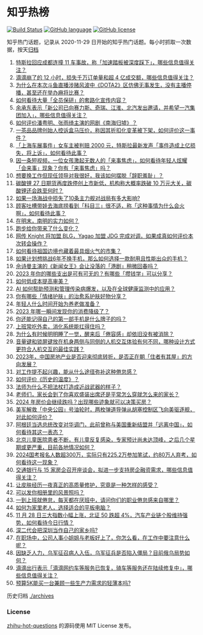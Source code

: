 # 知乎热榜
[![Build Status](https://github.com/ToWeLong/zhihu-hot-questions/workflows/CI/badge.svg)](https://github.com/ToWeLong/zhihu-hot-questions/actions)
[![GitHub language](https://img.shields.io/badge/language-golang-orange.svg)](https://golang.org/)
[![GitHub license](https://img.shields.io/github/license/ToWeLong/zhihu-hot-questions)](https://github.com/ToWeLong/zhihu-hot-questions/blob/main/LICENSE)

知乎热门话题，记录从 2020-11-29 日开始的知乎热门话题。每小时抓取一次数据，按天[归档](./archives)

<!-- BEGIN -->

1. [特斯拉回应成都连撞 11 车事故，称「加速踏板被深度踩下」，哪些信息值得关注？](https://www.zhihu.com/question/632155364)
1. [滴滴崩了的 12 小时，损失千万订单量和超 4 亿成交额，哪些信息值得关注？](https://www.zhihu.com/question/632258564)
1. [为什么在本次斗鱼直播涉赌风波中《DOTA2》区仿佛无事发生，没有主播停播，甚至还在举办麻将比赛？](https://www.zhihu.com/question/631976988)
1. [如何看待大量「全员保研」的套路化宣传内容？](https://www.zhihu.com/question/631986447)
1. [余承东表示「新公司已向赛力斯、奇瑞、江淮、北汽发出邀请，并希望一汽集团加入」，哪些信息值得关注？](https://www.zhihu.com/question/632289156)
1. [如何评价潘粤明、张雨绮主演的网剧《南海归墟》？](https://www.zhihu.com/question/632154896)
1. [一茶品品牌创始人控诉盒马压价，称因其折扣化变革被下架，如何评价这一事件？](https://www.zhihu.com/question/632000880)
1. [「上海车展事件」女车主被判赔 2000 元，特斯拉最新发声「事件造成上亿损失，将上诉」，如何看待此事？](https://www.zhihu.com/question/632113583)
1. [因一条短视频，一位女孩激起无数人的「来事焦虑」，如何看待年轻人炫耀「会来事」现象？你有「来事焦虑」吗？](https://www.zhihu.com/question/632299815)
1. [想要换工作但现任领导对我很好，我该如何摆脱「辞职羞耻」？](https://www.zhihu.com/question/631495914)
1. [碳酸锂 27 日期货再度跌停创上市新低，机构称大概率跌破 10 万元大关，碳酸锂还会跌至何时？](https://www.zhihu.com/question/632228153)
1. [如果一场海战中损失了10条主力舰对战局有多大影响?](https://www.zhihu.com/question/631689418)
1. [顾客吐槽带娃去海底捞看到「科目三」很不适，称「这种事情为什么会火啊」，如何看待此事？](https://www.zhihu.com/question/632288475)
1. [在明末，南明的实力如何？](https://www.zhihu.com/question/500323646)
1. [跑步给你带来了什么变化？](https://www.zhihu.com/question/626578473)
1. [网传 Knight 将加盟 BLG，Yagao 加盟 JDG 完成对调，如果成真如何评价本次转会操作？](https://www.zhihu.com/question/632067906)
1. [如何看待祖国边境也藏着最具烟火气的市集？](https://www.zhihu.com/question/632246413)
1. [如果计划想挑战6年不换手机，那么如何选择一款耐用且性能出众的手机？](https://www.zhihu.com/question/631125584)
1. [佘诗曼主演的《新闻女王》会让没落的「港剧」稍微回春吗？](https://www.zhihu.com/question/630841605)
1. [2023 年你的哪些支出是可有可无的？有哪些「攒钱学」可以分享？](https://www.zhihu.com/question/630156878)
1. [如何低成本提高审美？](https://www.zhihu.com/question/630322419)
1. [AI 如何帮助预测和管理传染病爆发，以及在全球健康监测中的应用？](https://www.zhihu.com/question/630602776)
1. [你有哪些「情绪护肤」的治愈系护肤好物分享？](https://www.zhihu.com/question/628953577)
1. [年轻人什么时间开始为养老做准备？](https://www.zhihu.com/question/629955186)
1. [2023 年哪一瞬间发现你的消费降级了？](https://www.zhihu.com/question/630156999)
1. [你还能记得自己的第一部手机是什么牌子的吗？](https://www.zhihu.com/question/630608800)
1. [上班常吃外卖，消化系统能扛得住吗？](https://www.zhihu.com/question/632226695)
1. [为什么有时候明明睡了一觉，醒来后「倦容感」却依旧没有被消除？](https://www.zhihu.com/question/631481884)
1. [音量键和锁屏键放在机身两侧与同侧的人机交互体验有何不同，哪种设计方式更符合人机交互的最佳实践？](https://www.zhihu.com/question/630261352)
1. [2023年，中国房地产业是否迎来彻底转折，是否正在朝「住者有其屋」的方向发展？](https://www.zhihu.com/question/629455493)
1. [对工作提不起兴趣，能从什么途径弥补这种倦怠感？](https://www.zhihu.com/question/630020780)
1. [如何评价《历史的温度》？](https://www.zhihu.com/question/68295042)
1. [法师为什么不把法杖打造成近战武器的样子？](https://www.zhihu.com/question/630533156)
1. [老师们，家长会到了你喜欢盛装出席还是平常怎么穿就怎么来的家长？](https://www.zhihu.com/question/631976948)
1. [2024 年房价会继续跌吗？出现哪些迹象就可以决策买房？](https://www.zhihu.com/question/629455471)
1. [美军解救「中央公园」号油轮时，两枚弹道导弹从胡塞控制区飞向美驱逐舰，对此如何评价？](https://www.zhihu.com/question/632247374)
1. [阿根廷当选总统改变对华调门，此前曾称与美国重新结盟并「远离中国」，如何看待其这一表态？](https://www.zhihu.com/question/632252467)
1. [北京儿童医院患者不断，有儿童反复感染，专家预计尚未达顶峰，之后几个星期或更严重，目前各地情况如何？](https://www.zhihu.com/question/632093496)
1. [2024国考报名人数超300万，实际只有225.2万参加笔试，约80万人弃考，如何看待这一现象？](https://www.zhihu.com/question/632017985)
1. [交通银行与 15 家房企召开座谈会，拟进一步支持房企融资需求，哪些信息值得关注？](https://www.zhihu.com/question/632174394)
1. [让皮肤经历一夜真正的高质量修护，究竟是一种怎样的感受？](https://www.zhihu.com/question/631641603)
1. [可以发你相册里的风景照吗？](https://www.zhihu.com/question/624318777)
1. [一到上班就倦怠，每天都在厌班中，请问你们的职业倦怠感来自哪里？](https://www.zhihu.com/question/630275182)
1. [如何为家里老人，选择适合的平板电脑？](https://www.zhihu.com/question/629943837)
1. [11 月 28 日三大指数小幅上涨，北证 50 跌超 4%，汽车产业链个股维持强势，如何看待今日行情？](https://www.zhihu.com/question/632237109)
1. [深二代会把深圳当作自己的家乡吗?](https://www.zhihu.com/question/623847542)
1. [在职场中，公司人事小姐姐与老板好上了，你怎么看，在工作中要注意什么呢？](https://www.zhihu.com/question/631262251)
1. [因缺乏人力，乌军征召病人入伍，乌军征兵是否陷入僵局？目前俄乌局势如何？](https://www.zhihu.com/question/632109903)
1. [滴滴出行表示「滴滴网约车等服务已恢复，骑车等服务还在陆续修复中」，哪些信息值得关注？](https://www.zhihu.com/question/632226716)
1. [预算5K能买一台兼顾一些生产力需求的轻薄本吗?](https://www.zhihu.com/question/628668614)

<!-- END -->

历史归档 [./archives](./archives)


### License
[zhihu-hot-questions](https://github.com/towelong/zhihu-hot-questions) 的源码使用 MIT License 发布。